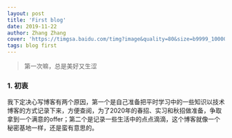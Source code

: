 ```yaml
---
layout: post
title: 'First blog'
date: 2019-11-22
author: Zhang Zhang
cover: 'https://timgsa.baidu.com/timg?image&quality=80&size=b9999_10000&sec=1574503550729&di=f4b5604f14a4a57883a6ad75ff1f58d6&imgtype=0&src=http%3A%2F%2Fhbimg.b0.upaiyun.com%2F361023a1d05909afd251000b3692cade2875967a8dc2-QQwMqE_fw658'
tags: blog first
---
```


> 第一次嘛，总是美好又生涩

### 1. 初衷

  我下定决心写博客有两个原因，第一个是自己准备把平时学习中的一些知识以技术博客的方式记录下来，方便查阅，为了2020年的春招、实习和秋招做准备，争取拿到一个满意的offer；第二个是记录一些生活中的点点滴滴，这个博客就像一个秘密基地一样，还是蛮有意思的。  
  
